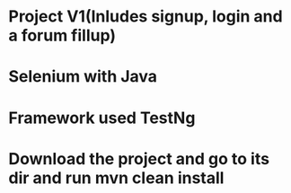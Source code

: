 # Project V1(Inludes signup, login and a forum fillup)
# Selenium with Java
# Framework used TestNg
# Download the project and go to its dir and run mvn clean install
